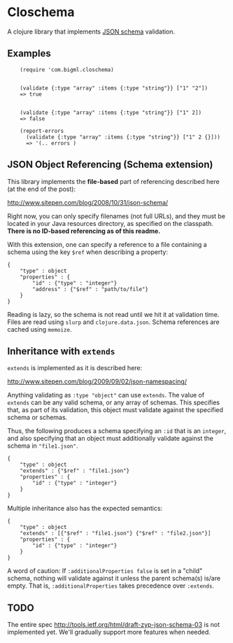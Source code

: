 # Closchema

A clojure library that implements
[JSON schema](http://json-schema.org/) validation.

## Examples

        (require 'com.bigml.closchema)


        (validate {:type "array" :items {:type "string"}} ["1" "2"])
        => true


        (validate {:type "array" :items {:type "string"}} ["1" 2])
        => false

        (report-errors
          (validate {:type "array" :items {:type "string"}} ["1" 2 {}]))
          => '(.. errors )

## JSON Object Referencing (Schema extension)

This library implements the **file-based** part of referencing described here (at the end of the post):

http://www.sitepen.com/blog/2008/10/31/json-schema/

Right now, you can only specify filenames (not full URLs), and they must be located in your Java resources directory, as specified on the classpath.  **There is no ID-based referencing as of this readme.**

With this extension, one can specify a reference to a file containing a schema using the key `$ref` when describing a property:

```
{
    "type" : object
    "properties" : {
        "id" : {"type" : "integer"}
        "address" : {"$ref" : "path/to/file"}
    }
}
```
Reading is lazy, so the schema is not read until we hit it at validation time.  Files are read using `slurp` and `clojure.data.json`.  Schema references are cached using `memoize`.

## Inheritance with `extends`

`extends` is implemented as it is described here:

http://www.sitepen.com/blog/2009/09/02/json-namespacing/

Anything validating as `:type "object"` can use `extends`.  The value of `extends` can be any valid schema, or any array of schemas.  This specifies that, as part of its validation, this object must validate against the specified schema or schemas.

Thus, the following produces a schema specifying an `:id` that is an `integer`, and also specifying that an object must additionally validate against the schema in `"file1.json"`.

```
{
    "type" : object
    "extends" : {"$ref" : "file1.json"}
    "properties" : {
        "id" : {"type" : "integer"}
    }
}
```

Multiple inheritance also has the expected semantics:

```
{
    "type" : object
    "extends" : [{"$ref" : "file1.json"} {"$ref" : "file2.json"}]
    "properties" : {
        "id" : {"type" : "integer"}
    }
}
```

A word of caution: If `:additionalProperties false` is set in a "child" schema, nothing will validate against it unless the parent schema(s) is/are empty.  That is, `:additionalProperties` takes precedence over `:extends`.

## TODO

The entire spec http://tools.ietf.org/html/draft-zyp-json-schema-03 is not implemented yet. We'll gradually support more features when needed.
